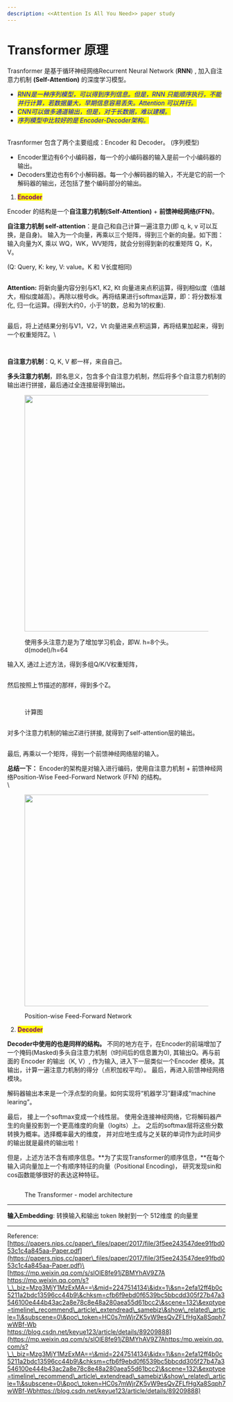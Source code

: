```yaml
---
description: <<Attention Is All You Need>> paper study
---
```


# Transformer 原理

Trasnformer 是基于循环神经网络Recurrent Neural Network (**RNN**) , 加入自注意力机制 **(Self-Attention)** 的深度学习模型。

* _<mark style="color:blue;">RNN是一种序列模型，可以得到序列信息。但是，RNN 只能顺序执行，不能并行计算，若数据量大，早期信息容易丢失。Attention 可以并行。</mark>_
* _<mark style="color:blue;">CNN可以做多通道输出，但是，对于长数据，难以建模。</mark>_
* _<mark style="color:blue;">序列模型中比较好的是 Encoder-Decoder架构。</mark>_

\
Trasnformer 包含了两个主要组成：Encoder 和 Decoder。 (序列模型)

* Encoder里边有6个小编码器，每一个的小编码器的输入是前一个小编码器的输出。
* Decoders里边也有6个小解码器。每一个小解码器的输入，不光是它的前一个解码器的输出，还包括了整个编码部分的输出。

1. <mark style="color:purple;">**Encoder**</mark>

Encoder 的结构是一个**自注意力机制(Self-Attention)** + **前馈神经网络(FFN)**。

**自注意力机制 self-attention**：是自己和自己计算一遍注意力(即 q, k, v 可以互换，是自身)。 输入为一个向量，再乘以三个矩阵，得到三个新的向量。如下图：输入向量为X, 乘以 WQ，WK，WV矩阵，就会分别得到新的权重矩阵 Q，K，V。

(Q: Query, K: key, V: value。K 和 V长度相同)

<figure><img src="../../.gitbook/assets/self-attention-1.png" alt=""><figcaption></figcaption></figure>



**Attention:** 将新向量内容分别与K1, K2, Kt 向量进来点积运算，得到相似度（值越大，相似度越高）。再除以根号dk。再将结果进行softmax运算，即：将分数标准化, 归一化运算。(得到大约0，小于1的数，总和为1的权重).

<figure><img src="../../.gitbook/assets/image (1) (1) (1).png" alt=""><figcaption></figcaption></figure>

最后，将上述结果分别与V1，V2，Vt 向量进来点积运算，再将结果加起来，得到一个权重矩阵Z。\


<figure><img src="../../.gitbook/assets/image (1).png" alt=""><figcaption></figcaption></figure>

<figure><img src="../../.gitbook/assets/image (3).png" alt=""><figcaption></figcaption></figure>

**自注意力机制**：Q, K, V 都一样，来自自己。

**多头注意力机制**，顾名思义，包含多个自注意力机制，然后将多个自注意力机制的输出进行拼接，最后通过全连接层得到输出。

<figure><img src="../../.gitbook/assets/image (16).png" alt="" width="545"><figcaption><p>使用多头注意力是为了增加学习机会，即W. h=8个头。 d(model)/h=64</p></figcaption></figure>

输入X, 通过上述方法，得到多组Q/K/V权重矩阵，

<figure><img src="../../.gitbook/assets/image (5).png" alt=""><figcaption></figcaption></figure>

然后按照上节描述的那样，得到多个Z。



<figure><img src="../../.gitbook/assets/image (6).png" alt=""><figcaption></figcaption></figure>

<figure><img src="../../.gitbook/assets/image (13).png" alt=""><figcaption><p>计算图</p></figcaption></figure>

<figure><img src="../../.gitbook/assets/image (14).png" alt=""><figcaption></figcaption></figure>

对多个注意力机制的输出Z进行拼接, 就得到了self-attention层的输出。

<figure><img src="../../.gitbook/assets/image (7).png" alt=""><figcaption></figcaption></figure>

最后, 再乘以一个矩阵，得到一个前馈神经网络层的输入。

**总结一下：** Encoder的架构是对输入进行编码，使用自注意力机制 + 前馈神经网络Position-Wise Feed-Forward Network (FFN) 的结构。\
\


<figure><img src="../../.gitbook/assets/image.png" alt="" width="488"><figcaption><p>Position-wise Feed-Forward Network</p></figcaption></figure>

2. <mark style="color:purple;">**Decoder**</mark>

**Decoder中使用的也是同样的结构。** 不同的地方在于，在Encoder的前端增加了一个掩码(Masked)多头自注意力机制（t时间后的信息置为0), 其输出Q。再与前面的 Encoder 的输出（K, V）, 作为输入, 进入下一层类似一个Encoder 模块。其输出，计算一遍注意力机制的得分（点积加权平均）。 最后，再进入前馈神经网络模块。

解码器输出本来是一个浮点型的向量。如何实现将“机器学习”翻译成“machine learing”。

最后， 接上一个softmax变成一个线性层。 使用全连接神经网络，它将解码器产生的向量投影到一个更高维度的向量（logits）上。 之后的softmax层将这些分数转换为概率。选择概率最大的维度， 并对应地生成与之关联的单词作为此时间步的输出就是最终的输出啦！

但是，上述方法不含有顺序信息。**为了实现Transformer的顺序信息，**在每个输入词向量加上一个有顺序特征的向量（Positional Encoding)， 研究发现sin和cos函数能够很好的表达这种特征。

<figure><img src="../../.gitbook/assets/image (8).png" alt=""><figcaption><p>The Transformer - model architecture</p></figcaption></figure>

***

**输入Embedding**: 转换输入和输出 token 映射到一个 512维度 的向量里

***



Reference: \
[https://papers.nips.cc/paper\_files/paper/2017/file/3f5ee243547dee91fbd053c1c4a845aa-Paper.pdf](https://papers.nips.cc/paper\_files/paper/2017/file/3f5ee243547dee91fbd053c1c4a845aa-Paper.pdf)\
[https://mp.weixin.qq.com/s/slOlE8fe91jZBMYhAV9Z7A\
https://mp.weixin.qq.com/s?\_\_biz=Mzg3MjY1MzExMA==\&mid=2247514134\&idx=1\&sn=2efa12ff4b0c5211a2bdc13596cc44b9\&chksm=cfb6f9ebd0f6539bc5bbcdd305f27b47a3546100e444b43ac2a8e78c8e48a280aea55d61bcc2\&scene=132\&exptype=timeline\_recommend\_article\_extendread\_samebiz\&show\_related\_article=1\&subscene=0\&poc\_token=HC0s7mWjrZK5vW9esQvZFLfHgXa8Sqph7wWBf-Wb\
https://blog.csdn.net/keyue123/article/details/89209888](https://mp.weixin.qq.com/s/slOlE8fe91jZBMYhAV9Z7Ahttps:/mp.weixin.qq.com/s?\_\_biz=Mzg3MjY1MzExMA==\&mid=2247514134\&idx=1\&sn=2efa12ff4b0c5211a2bdc13596cc44b9\&chksm=cfb6f9ebd0f6539bc5bbcdd305f27b47a3546100e444b43ac2a8e78c8e48a280aea55d61bcc2\&scene=132\&exptype=timeline\_recommend\_article\_extendread\_samebiz\&show\_related\_article=1\&subscene=0\&poc\_token=HC0s7mWjrZK5vW9esQvZFLfHgXa8Sqph7wWBf-Wbhttps://blog.csdn.net/keyue123/article/details/89209888)
